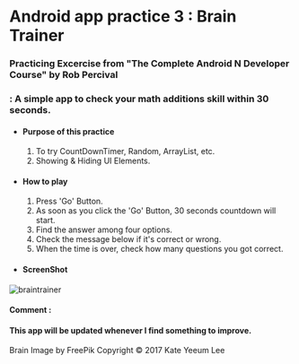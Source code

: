 # Android app practice 3 : Brain Trainer
### Practicing Excercise from "The Complete Android N Developer Course" by Rob Percival
###  :  A simple app to check your math additions skill within 30 seconds.

* #### Purpose of this practice
     1. To try CountDownTimer, Random, ArrayList, etc.
     2. Showing & Hiding UI Elements.
     
* #### How to play 
     1. Press 'Go' Button.
     2. As soon as you click the 'Go' Button, 30 seconds countdown will start.
     3. Find the answer among four options.
     4. Check the message below if it's correct or wrong.
     5. When the time is over, check how many questions you got correct.

* #### ScreenShot 
![braintrainer](https://user-images.githubusercontent.com/20132973/29597349-e7abd1d6-8776-11e7-8263-abfd6a02bdaa.png)

#### Comment : 
#### This app will be updated whenever I find something to improve.

Brain Image by FreePik
Copyright © 2017 Kate Yeeum Lee
